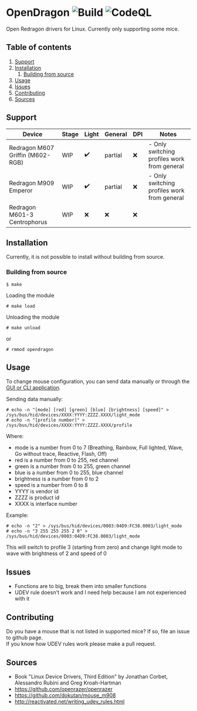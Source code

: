# OpenDragon ![Build](https://github.com/GrbavaCigla/opendragon/actions/workflows/build.yml/badge.svg) ![CodeQL](https://github.com/GrbavaCigla/opendragon/actions/workflows/codeql-analysis.yml/badge.svg)


Open Redragon drivers for Linux. Currently only supporting some mice.

## Table of contents

1. [Support](#support)
2. [Installation](#installation)
   1. [Building from source](#building-from-source)
3. [Usage](#usage)
4. [Issues](#issues)
5. [Contributing](#contributing)
6. [Sources](#sources)

## Support

| Device                           | Stage | Light | General | DPI | Notes                                       |
| -------------------------------- | ----- | ----- | ------- | --- | ------------------------------------------- |
| Redragon M607 Griffin (M602-RGB) | WIP   | ✔️    | partial | ❌  | - Only switching profiles work from general |
| Redragon M909 Emperor            | WIP   | ✔️    | partial | ❌  | - Only switching profiles work from general |
| Redragon M601-3 Centrophorus     | WIP   | ❌    | ❌      | ❌  |                                             |

## Installation

Currently, it is not possible to install without building from source.

### Building from source

```
$ make
```

Loading the module

```
# make load
```

Unloading the module

```
# make unload
```

or

```
# rmmod opendragon
```

## Usage

To change mouse configuration, you can send data manually or through the [GUI or CLI application](https://github.com/GrbavaCigla/opendragonutils).

Sending data manually:

```
# echo -n "[mode] [red] [green] [blue] [brightness] [speed]" > /sys/bus/hid/devices/XXXX:YYYY:ZZZZ.XXXX/light_mode
# echo -n "[profile number]" > /sys/bus/hid/devices/XXXX:YYYY:ZZZZ.XXXX/profile
```

Where:

- mode is a number from 0 to 7 (Breathing, Rainbow, Full lighted, Wave, Go without trace, Reactive, Flash, Off)
- red is a number from 0 to 255, red channel
- green is a number from 0 to 255, green channel
- blue is a number from 0 to 255, blue channel
- brightness is a number from 0 to 2
- speed is a number from 0 to 8
- YYYY is vendor id
- ZZZZ is product id
- XXXX is interface number

Example:

```
# echo -n "2" > /sys/bus/hid/devices/0003:04D9:FC38.0003/light_mode
# echo -n "3 255 255 255 2 0" > /sys/bus/hid/devices/0003:04D9:FC38.0003/light_mode
```
This will switch to profile 3 (starting from zero) and change light mode to wave with brightness of 2 and speed of 0

## Issues
- Functions are to big, break them into smaller functions
- UDEV rule doesn't work and I need help because I am not experienced with it

## Contributing
Do you have a mouse that is not listed in supported mice? If so, file an issue to github page.  
If you know how UDEV rules work please make a pull request.

## Sources

- Book "Linux Device Drivers, Third Edition" by Jonathan Corbet, Alessandro Rubini and Greg Kroah-Hartman
- https://github.com/openrazer/openrazer
- https://github.com/dokutan/mouse_m908
- http://reactivated.net/writing_udev_rules.html
